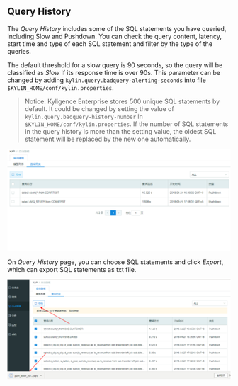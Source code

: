 ## Query History

The *Query History* includes some of the SQL statements you have queried, including Slow and Pushdown. You can check the query content, latency, start time and type of each SQL statement and filter by the type of the queries.

The default threshold for a slow query is 90 seconds, so the query will be classified as *Slow* if its response time is over 90s. This parameter can be changed by adding `kylin.query.badquery-alerting-seconds` into file `$KYLIN_HOME/conf/kylin.properties`.

> Notice: Kyligence Enterprise stores 500 unique SQL statements by default. It could be changed by setting the value of `kylin.query.badquery-history-number` in `$KYLIN_HOME/conf/kylin.properties`. If the number of SQL statements in the query history is more than the setting value, the oldest SQL statement will be replaced by the new one automatically.

![Query History](images/query_history/query_history.en.png)



On *Query History* page, you can choose SQL statements and click *Export*, which can export SQL statements as txt file.

![Export query history](images/query_history/query_download.en.png)
